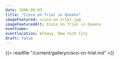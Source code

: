 ```yaml
---
date: 1896-09-03
title: "Cisco on Trial in Queens"
imageFeatured: cisco-on-trial.jpg
imageFeaturedAlt: Cisco on Trial in Queens
eventname:
eventlocation: Albany, New York City
draft: false
---
```


{{< readfile "/content/gallery/cisco-on-trial.md" >}}
